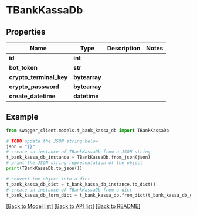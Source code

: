# TBankKassaDb


## Properties

Name | Type | Description | Notes
------------ | ------------- | ------------- | -------------
**id** | **int** |  | 
**bot_token** | **str** |  | 
**crypto_terminal_key** | **bytearray** |  | 
**crypto_password** | **bytearray** |  | 
**create_datetime** | **datetime** |  | 

## Example

```python
from swagger_client.models.t_bank_kassa_db import TBankKassaDb

# TODO update the JSON string below
json = "{}"
# create an instance of TBankKassaDb from a JSON string
t_bank_kassa_db_instance = TBankKassaDb.from_json(json)
# print the JSON string representation of the object
print(TBankKassaDb.to_json())

# convert the object into a dict
t_bank_kassa_db_dict = t_bank_kassa_db_instance.to_dict()
# create an instance of TBankKassaDb from a dict
t_bank_kassa_db_form_dict = t_bank_kassa_db.from_dict(t_bank_kassa_db_dict)
```
[[Back to Model list]](../README.md#documentation-for-models) [[Back to API list]](../README.md#documentation-for-api-endpoints) [[Back to README]](../README.md)


